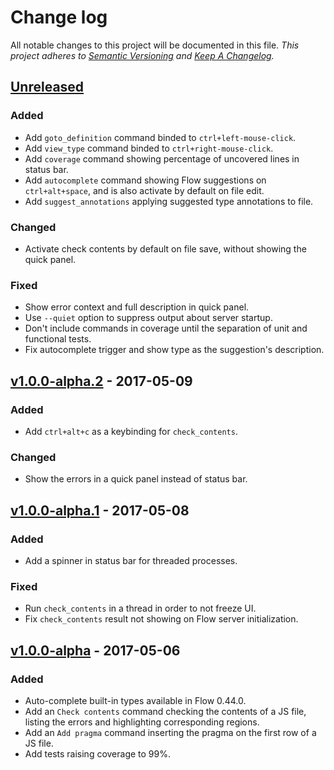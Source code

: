 # Change log

All notable changes to this project will be documented in this file.
*This project adheres to [Semantic Versioning](http://semver.org/) and [Keep A Changelog](http://keepachangelog.com/).*

## [Unreleased]
### Added
  * Add `goto_definition` command binded to `ctrl+left-mouse-click`.
  * Add `view_type` command binded to `ctrl+right-mouse-click`.
  * Add `coverage` command showing percentage of uncovered lines in status bar.
  * Add `autocomplete` command showing Flow suggestions on `ctrl+alt+space`, and is also activate by default on file edit.
  * Add `suggest_annotations` applying suggested type annotations to file.

### Changed
  * Activate check contents by default on file save, without showing the quick panel.

### Fixed
  * Show error context and full description in quick panel.
  * Use `--quiet` option to suppress output about server startup.
  * Don't include commands in coverage until the separation of unit and functional tests.
  * Fix autocomplete trigger and show type as the suggestion's description.

## [v1.0.0-alpha.2] - 2017-05-09
### Added
  * Add `ctrl+alt+c` as a keybinding for `check_contents`.

### Changed
  * Show the errors in a quick panel instead of status bar.

## [v1.0.0-alpha.1] - 2017-05-08
### Added
  * Add a spinner in status bar for threaded processes.

### Fixed
  * Run `check_contents` in a thread in order to not freeze UI.
  * Fix `check_contents` result not showing on Flow server initialization.

## [v1.0.0-alpha] - 2017-05-06
### Added
  * Auto-complete built-in types available in Flow 0.44.0.
  * Add an `Check contents` command checking the contents of a JS file, listing the errors and highlighting corresponding regions.
  * Add an `Add pragma` command inserting the pragma on the first row of a JS file.
  * Add tests raising coverage to 99%.

[Unreleased]: https://github.com/Pegase745/sublime-flowtype/compare/v1.0.0-alpha.2...master
[v1.0.0-alpha.2]: https://github.com/Pegase745/sublime-flowtype/compare/v1.0.0-alpha.1...v1.0.0-alpha.2
[v1.0.0-alpha.1]: https://github.com/Pegase745/sublime-flowtype/compare/v1.0.0-alpha...v1.0.0-alpha.1
[v1.0.0-alpha]: https://github.com/Pegase745/sublime-flowtype/compare/v1.0.0-alpha